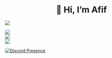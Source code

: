 <h1 align="center">👋 Hi, I’m Afif</h1>

[![](https://visitcount.itsvg.in/api?id=ItzApipAjalah&icon=0&color=0)](https://visitcount.itsvg.in)

![](https://github-readme-stats.vercel.app/api?username=ItzApipAjalah&theme=radical&hide_border=false&include_all_commits=false&count_private=false)<br/>
![](https://github-readme-streak-stats.herokuapp.com/?user=ItzApipAjalah&theme=radical&hide_border=false)<br/>
![](https://github-readme-stats.vercel.app/api/top-langs/?username=ItzApipAjalah&theme=radical&hide_border=false&include_all_commits=false&count_private=false&layout=compact)

[![Discord Presence](https://lanyard.cnrad.dev/api/481734993622728715)](https://discord.com/users/481734993622728715)
